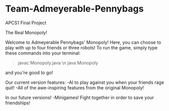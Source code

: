 # Team-Admeyerable-Pennybags
APCS1 Final Project

The Real Monopoly!

Welcome to Admeyerable Pennybags' Monopoly! Here, you can choose to play with up to four friends or three robots! To run the game, simply type these commands into your terminal:
> javac Monopoly.java \n
> java Monopoly

and you're good to go!

Our current version features:
-AI to play against you when your friends rage quit!
-All of the awe-inspiring features from the original Monopoly!

In our future versions!
-Minigames! Fight together in order to save your friendships!
